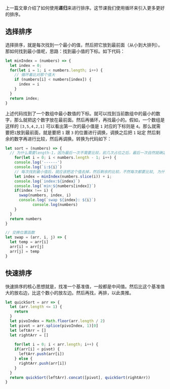 上一篇文章介绍了如何使用**递归**来进行排序。这节课我们使用循环来引入更多更好的排序。

## 选择排序

选择排序，就是每次找到一个最小的值，然后把它放到最前面（从小到大排列）。那如何找到最小值呢，思路：找到最小值的下标。如下代码：

```js
let minIndex = (numbers) => {
  let index = 0;
  for(let i = 1; i < numbers.length; i++) {
    // 循环着比对那个值大
    if (numbers[i] < numbers[index]) {
      index = i
    }
  }
  return index;
}
```

上述代码找到了一个数组中最小数值的下标。就可以找到当前数组中的最小的数字，那么就把这个数字放在最前面。然后再循环，再找最小的。假如，一个数组是这样的 `[3,5,4,2,1]` 可以看出第一次的最小值是 `1` 对应的下标则是 `4`。那么就需要把`1`放到最前面，就是要把 `1` 跟 `3` 的位置进行调换，调换之后把 `1` 站定 然后剩余的数字再进行比较，然后再调换。转换为代码如下：

```js
let sort = (numbers) => {
  // 为什么需要length-1，因为最后一次不需要比较，前几次占位之后，最后一次自然就确定位置
	for(let i = 0; i < numbers.length - 1; i++) {
    console.log('------')
    console.log(`i:${i}`)
    // 每次找到最小值后，就应该把这个值去掉，然后剩余的比较，不然每次都要比较, 为什么加i，因为如果不加，则下标每次都是从0开始
    let index = minIndex(numbers.slice(i)) + i;
    console.log(`index:${index}`)
    console.log(`min:${numbers[index]}`)
    if(index !== i) {
      swap(numbers, index, i)
      console.log(`swap ${index}: ${i}`)
 			console.log(numbers)
    }
  }
  return numbers
}

// 交换位置函数
let swap = (arr, i, j) => {
  let temp = arr[i]
  arr[i] = arr[j]
  arr[j] = temp
}
```

## 快速排序

快速排序的核心思想就是，找准一个基准值，一般都是中间值。然后比这个基准值大的放右边，比这个数小的放左边。然后再找，再排，以此类推。

```js
let quickSort = arr => {
  let (arr.length <= 1) {
    return
  }
  let pivoIndex = Math.floor(arr.length / 2)
  let pivot = arr.splice(pivoIndex, 1)[0]
  let leftArr = []
  let rightArr = []
  
 	for(let i = 0; i < arr.length; i++) {
    if(arr[i] < pivot) {
      leftArr.push(arr[i])
    } else {
      rightArr.push(arr[i])
    }
  }
  return quickSort(leftArr).concat([pivot], quickSort(rightArr))
}
```



